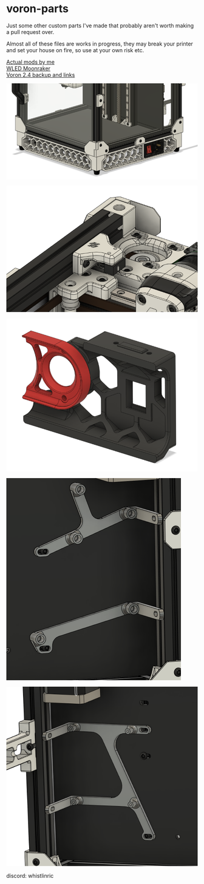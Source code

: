 # voron-parts
Just some other custom parts I've made that probably aren't worth making a pull request over.

Almost all of these files are works in progress, they may break your printer and set your house on fire, so use at your own risk etc.

[Actual mods by me](https://github.com/VoronDesign/VoronUsers/tree/master/printer_mods/richardjm)  
[WLED Moonraker](https://moonraker.readthedocs.io/en/latest/configuration/#wled)  
[Voron 2.4 backup and links](https://github.com/richardjm/voronpi-klipper-backup)  

![Chunky skirt](Images/ChunkySkirt1.png)

![FrameXEndstop](Images/FrameXEndstop.png)

![SkirtKeystone](Images/SkirtKeystone.png)

![SKRHangMounts](Images/SKRHangMounts.png)

![PiHangMount](Images/PiHangMount.png)

discord: whistlinric

